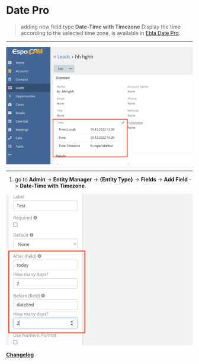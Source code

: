 # Date Pro <a href="https://www.eblasoft.com.tr/espocrm-extension-page/espocrm-date-pro-field" target="_blank" id="ext-version" data-id="63690e82c41e10396"></a>

> adding new field type **Date-Time with Timezone** Display the time according to the selected time zone, is available
> in [Ebla Date Pro](https://www.eblasoft.com.tr/espocrm-extension-page/espocrm-date-pro-field).

---

![Date Pro](../../_static/images/extensions/date-pro/time-zone.png)

---

1. go to **Admin** -> **Entity Manager** -> **{Entity Type}** -> **Fields** -> **Add Field** -> **Date-Time with
   Timezone**.

![Date Pro](../../_static/images/extensions/date-pro/time-zone-op.png)


**<font color=gray> [Changelog](changelog.md) </font>**
